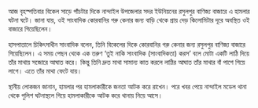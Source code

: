 আজ বৃহস্পতিবার বিকেল সাড়ে পাঁচটার দিকে নান্দাইল উপজেলার সদর ইউনিয়নের রসুলপুর বাণিজ্য বাজারে এ হামলার ঘটনা ঘটে। জানা যায়, ওই সাংবাদিক কোরবানির গরু কেনার জন্য বাড়ি থেকে প্রায় দেড় কিলোমিটার দূরে অবস্থিত ওই বাজারে গিয়েছিলেন।

হাসপাতালে চিকিৎসাধীন সাংবাদিক বলেন, তিনি বিকেলের দিকে কোরবানির গরু কেনার জন্য রসুলপুর বাণিজ্য বাজারে গিয়েছিলেন। এ সময় পেছন থেকে এক তরুণ ‘তুই নাকি সাংবাদিক (সাংবাদিকতা) করস’ বলে মোটা একটি লাঠি দিয়ে তাঁর মাথায় সজোরে আঘাত করে। কিন্তু তিনি দ্রুত মাথা সামান্য কাত করলে লাঠির আঘাত তাঁর মাথার বাঁ পাশে গিয়ে লাগে। এতে তাঁর মাথা ফেটে যায়।

স্থানীয় লোকজন জানান, হামলার পর হামলাকারীকে জনতা আটক করে রাখেন। পরে খবর পেয়ে নান্দাইল মডেল থানা থেকে পুলিশ ঘটনাস্থলে গিয়ে হামলাকারীকে আটক করে থানায় নিয়ে আসে।
